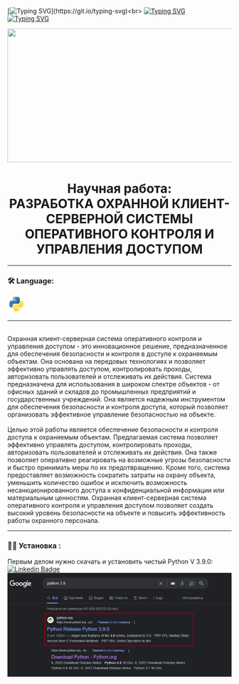 [![Typing SVG](https://readme-typing-svg.herokuapp.com?color=%2336BCF7&lines=Computer+science+students:)](https://git.io/typing-svg)<br>
[![Typing SVG](https://readme-typing-svg.herokuapp.com?color=%2336BCF7&lines=Gorbachyov+Nikita+IS-402)](https://git.io/typing-svg)<br>
[![Typing SVG](https://readme-typing-svg.herokuapp.com?color=%2336BCF7&lines=Ibraev+Zhasulan+IS-402)](https://git.io/typing-svg)<br>
<div align="center">
  <img src="https://media.giphy.com/media/dWesBcTLavkZuG35MI/giphy.gif" width="600" height="300"/>
  <h1>
  Научная работа:<br>
    РАЗРАБОТКА ОХРАННОЙ КЛИЕНТ-СЕРВЕРНОЙ СИСТЕМЫ ОПЕРАТИВНОГО КОНТРОЛЯ И УПРАВЛЕНИЯ ДОСТУПОМ
</h1>
</div>

---

### :hammer_and_wrench: Language:
 <img src="https://github.com/devicons/devicon/blob/master/icons/python/python-original.svg" title="Python" alt="Python" width="40" height="40"/>&nbsp;

---

<p><br>Охранная клиент-серверная система оперативного контроля и управления доступом - это инновационное решение, предназначенное для обеспечения безопасности и контроля в доступе к охраняемым объектам. Она основана на передовых технологиях и позволяет эффективно управлять доступом, контролировать проходы, авторизовать пользователей и отслеживать их действия. Система предназначена для использования в широком спектре объектов - от офисных зданий и складов до промышленных предприятий и государственных учреждений. Она является надежным инструментом для обеспечения безопасности и контроля доступа, который позволяет организовать эффективное управление безопасностью на объекте.<br>
<br>Целью этой работы является обеспечение безопасности и контроля доступа к охраняемым объектам. Предлагаемая система позволяет эффективно управлять доступом, контролировать проходы, авторизовать пользователей и отслеживать их действия. Она также позволяет оперативно реагировать на возможные угрозы безопасности и быстро принимать меры по их предотвращению. Кроме того, система предоставляет возможность сократить затраты на охрану объекта, уменьшить количество ошибок и исключить возможность несанкционированного доступа к конфиденциальной информации или материальным ценностям. Охранная клиент-серверная система оперативного контроля и управления доступом позволяет создать высокий уровень безопасности на объекте и повысить эффективность работы охранного персонала.
</p>

---

### :woman_technologist: Установка :
Первым делом нужно скачать и установить чистый Python V 3.9.0:[![Linkedin Badge](https://img.shields.io/badge/-kakbar-blue?style=flat&logo=Linkedin&logoColor=white)](https://www.python.org/downloads/release/python-390/)
![srcreenshot](screenshot1.jpg)
```
